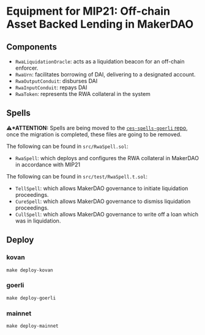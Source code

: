# Equipment for MIP21: Off-chain Asset Backed Lending in MakerDAO

## Components

- `RwaLiquidationOracle`: acts as a liquidation beacon for an off-chain enforcer.
- `RwaUrn`: facilitates borrowing of DAI, delivering to a designated account.
- `RwaOutputConduit`: disburses DAI 
- `RwaInputConduit`: repays DAI
- `RwaToken`: represents the RWA collateral in the system

## Spells

**⚠️*ATTENTION:** Spells are being moved to the [`ces-spells-goerli` repo](https://github.com/clio-finance/ces-spells-goerli/tree/master/template/rwa-onboarding), once the migration is completed, these files are going to be removed.

The following can be found in `src/RwaSpell.sol`:
- `RwaSpell`: which deploys and configures the RWA collateral in MakerDAO in accordance with MIP21 

The following can be found in `src/test/RwaSpell.t.sol`:

- `TellSpell`: which allows MakerDAO governance to initiate liquidation proceedings.
- `CureSpell`: which allows MakerDAO governance to dismiss liquidation proceedings.
- `CullSpell`: which allows MakerDAO governance to write off a loan which was in liquidation.

## Deploy

### kovan
```
make deploy-kovan
```

### goerli
```
make deploy-goerli
```

### mainnet
```
make deploy-mainnet
```

